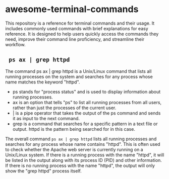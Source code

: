 # awesome-terminal-commands
This repository is a reference for terminal commands and their usage. It includes commonly used commands with brief explanations for easy reference. It is designed to help users quickly access the commands they need, improve their command line proficiency, and streamline their workflow.

## ` ps ax | grep httpd`

The command ps ax | grep httpd is a Unix/Linux command that lists all running processes on the system and searches for any process whose name matches the keyword "httpd".

- ps stands for "process status" and is used to display information about running processes.
- ax is an option that tells "ps" to list all running processes from all users, rather than just the processes of the current user.
- | is a pipe operator that takes the output of the ps command and sends it as input to the next command.
- grep is a command that searches for a specific pattern in a text file or output.
httpd is the pattern being searched for in this case.

The overall command `ps ax | grep httpd` lists all running processes and searches for any process whose name contains "httpd". This is often used to check whether the Apache web server is currently running on a Unix/Linux system. If there is a running process with the name "httpd", it will be listed in the output along with its process ID (PID) and other information. If there is no running process with the name "httpd", the output will only show the "grep httpd" process itself.
